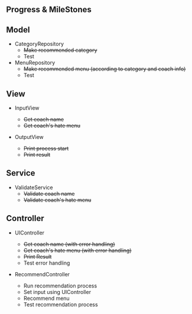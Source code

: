 Progress & MileStones
---
## Model
- CategoryRepository
  - ~~Make recommended category~~
  - Test
- MenuRepository
  - ~~Make recommended menu (according to category and coach info)~~
  - Test

## View
- InputView
  - ~~Get coach name~~
  - ~~Get coach's hate menu~~
  
- OutputView
  - ~~Print process start~~
  - ~~Print result~~

## Service
- ValidateService
  - ~~Validate coach name~~
  - ~~Validate coach's hate menu~~

## Controller
- UIController
  - ~~Get coach name (with error handling)~~
  - ~~Get coach's hate menu (with error handling)~~
  - ~~Print Result~~
  - Test error handling

- RecommendController
    - Run recommendation process
    - Set input using UIController
    - Recommend menu
    - Test recommendation process
